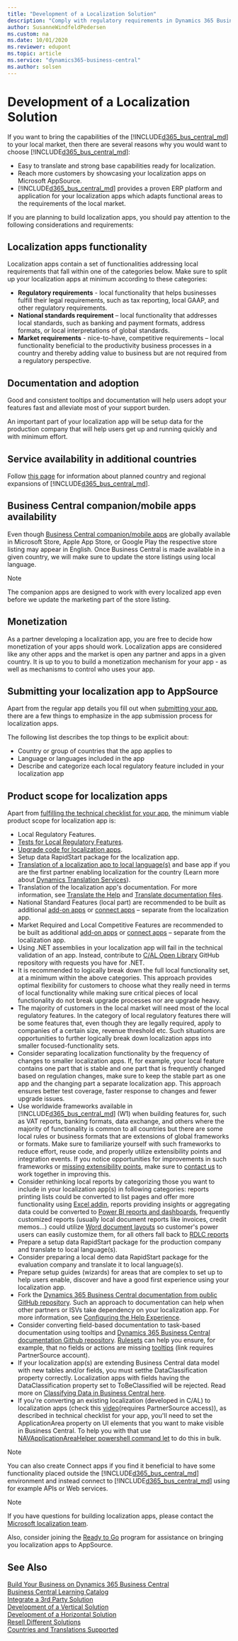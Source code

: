 ```yaml
---
title: "Development of a Localization Solution"
description: "Comply with regulatory requirements in Dynamics 365 Business Central."
author: SusanneWindfeldPedersen
ms.custom: na
ms.date: 10/01/2020
ms.reviewer: edupont
ms.topic: article
ms.service: "dynamics365-business-central"
ms.author: solsen
---
```


# Development of a Localization Solution

If you want to bring the capabilities of the [!INCLUDE[d365_bus_central_md](../includes/d365_bus_central_md.md)] to your local market, then there are several reasons why you would want to choose [!INCLUDE[d365_bus_central_md](../includes/d365_bus_central_md.md)]:

- Easy to translate and strong base capabilities ready for localization.
- Reach more customers by showcasing your localization apps on Microsoft AppSource.
- [!INCLUDE[d365_bus_central_md](../includes/d365_bus_central_md.md)] provides a proven ERP platform and application for your localization apps which adapts functional areas to the requirements of the local market.  

If you are planning to build localization apps, you should pay attention to the following considerations and requirements:

## Localization apps functionality

Localization apps contain a set of functionalities addressing local requirements that fall within one of the categories below. Make sure to split up your localization apps at minimum according to these categories:  

 * **Regulatory requirements** - local functionality that helps businesses fulfill their legal requirements, such as tax reporting, local GAAP, and other regulatory requirements.
 * **National standards requirement** – local functionality that addresses local standards, such as banking and payment formats, address formats, or local interpretations of global standards.
 * **Market requirements**   - nice-to-have, competitive requirements – local functionality beneficial to the productivity business processes in a country and thereby adding value to business but are not required from a regulatory perspective.

## Documentation and adoption

Good and consistent tooltips and documentation will help users adopt your features fast and alleviate most of your support burden.

An important part of your localization app will be setup data for the production company that will help users get up and running quickly and with minimum effort.

## Service availability in additional countries

Follow [this page](/dynamics365/business-central/dev-itpro/compliance/apptest-countries-and-translations) for information about planned country and regional expansions of [!INCLUDE[d365_bus_central_md](../includes/d365_bus_central_md.md)].

## Business Central companion/mobile apps availability

Even though [Business Central companion/mobile apps](/dynamics365/business-central/install-mobile-app) are globally available in Microsoft Store, Apple App Store, or Google Play the respective store listing may appear in English. Once Business Central is made available in a given country, we will make sure to update the store listings using local language.

> [!NOTE]  
> The companion apps are designed to work with every localized app even before we update the marketing part of the store listing.

## Monetization

As a partner developing a localization app, you are free to decide how monetization of your apps should work. Localization apps are considered like any other apps and the market is open any partner and apps in a given country. It is up to you to build a monetization mechanism for your app - as well as mechanisms to control who uses your app. <!--To learn more, please see [the Dynamics 365 Business Central App Monetization whitepaper](https://mbspartner.microsoft.com/secure/coursematerials/D365/Standalone/Dynamics_365_Business_Central_App_Monetization_Demo_Guide.pdf).-->

## Submitting your localization app to AppSource

Apart from the regular app details you fill out when [submitting your app](https://go.microsoft.com/fwlink/?linkid=869733), there are a few things to emphasize in the app submission process for localization apps.  

The following list describes the top things to be explicit about:

- Country or group of countries that the app applies to  
- Language or languages included in the app  
- Describe and categorize each local regulatory feature included in your localization app  

## Product scope for localization apps

Apart from [fulfilling the technical checklist for your app](../devenv-checklist-submission.md), the minimum viable product scope for localization app is:

* Local Regulatory Features.
* [Tests for Local Regulatory Features](../../compliance/apptest-testingyourextension.md).
* [Upgrade code for localization apps](../devenv-upgrading-extensions.md).
* Setup data RapidStart package for the localization app.
* [Translation of a localization app to local language(s)](../devenv-work-with-translation-files.md) and base app if you are the first partner enabling localization for the country (Learn more about [Dynamics Translation Services](/dynamics365/unified-operations/fin-ops-core/dev-itpro/lifecycle-services/translation-service-overview)).
* Translation of the localization app's documentation. For more information, see [Translate the Help](../../user-assistance.md#translate-the-help) and [Translate documentation files](/dynamics365/unified-operations/dev-itpro/lifecycle-services/use-translation-service-ua).
* National Standard Features (local part) are recommended to be built as additional [add-on apps](readiness-add-on-apps.md) or [connect apps](readiness-connect-apps.md) – separate from the localization app.
* Market Required and Local Competitive Features are recommended to be built as additional [add-on apps](readiness-add-on-apps.md) or [connect apps](readiness-connect-apps.md) – separate from the localization app.
* Using .NET assemblies in your localization app will fail in the technical validation of an app. Instead, contribute to [C/AL Open Library](https://github.com/Microsoft/cal-open-library) GitHub repository with requests you have for .NET.
* It is recommended to logically break down the full local functionality set, at a minimum within the above categories. This approach provides optimal flexibility for customers to choose what they really need in terms of local functionality while making sure critical pieces of local functionality do not break upgrade processes nor are upgrade heavy.
* The majority of customers in the local market will need most of the local regulatory features. In the category of local regulatory features there will be some features that, even though they are legally required, apply to companies of a certain size, revenue threshold etc. Such situations are opportunities to further logically break down localization apps into smaller focused-functionality sets.
* Consider separating localization functionality by the frequency of changes to smaller localization apps. If, for example, your local feature contains one part that is stable and one part that is frequently changed based on regulation changes, make sure to keep the stable part as one app and the changing part a separate localization app. This approach ensures better test coverage, faster response to changes and fewer upgrade issues.
* Use worldwide frameworks available in [!INCLUDE[d365_bus_central_md](../includes/d365_bus_central_md.md)] (W1) when building features for, such as VAT reports, banking formats, data exchange, and others where the majority of functionality is common to all countries but there are some local rules or business formats that are extensions of global frameworks or formats. Make sure to familiarize yourself with such frameworks to reduce effort, reuse code, and properly utilize extensibility points and integration events. If you notice opportunities for improvements in such frameworks or [missing extensibility points](https://github.com/Microsoft/ALAppExtensions/issues), make sure to [contact us](mailto:d365bcloc@microsoft.com) to work together in improving this.
* Consider rethinking local reports by categorizing those you want to include in your localization app(s) in following categories: reports printing lists could be converted to list pages and offer more functionality using [Excel addin](/dynamics365/business-central/about-export-data), reports providing insights or aggregating data could be converted to [Power BI reports and dashboards](/dynamics365/business-central/across-how-use-financials-data-source-powerbi), frequently customized reports (usually local document reports like invoices, credit memos...) could utilize [Word document layouts](/dynamics365/business-central/dev-itpro/developer/devenv-howto-report-layout) so customer's power users can easily customize them, for all others fall back to [RDLC reports](/dynamics365/business-central/dev-itpro/developer/devenv-howto-rdl-report-layout)  
* Prepare a setup data RapidStart package for the production company and translate to local language(s).
* Consider preparing a local demo data RapidStart package for the evaluation company and translate it to local language(s).
* Prepare setup guides (wizards) for areas that are complex to set up to help users enable, discover and have a good first experience using your localization app.
* Fork the [Dynamics 365 Business Central documentation from public GitHub repository](https://github.com/MicrosoftDocs/dynamics365smb-docs). Such an approach to documentation can help when other partners or ISVs take dependency on your localization app. For more information, see [Configuring the Help Experience](../../deployment/configure-help.md).
* Consider converting field-based documentation to task-based documentation using tooltips and [Dynamics 365 Business Central documentation Github repository](https://github.com/MicrosoftDocs/dynamics365smb-docs). [Rulesets](../devenv-rule-set-syntax-for-code-analysis-tools.md) can help you ensure, for example, that no fields or actions are missing [tooltips](https://worldready.cloudapp.net/Styleguide/Read?id=2748&topicid=38066) (link requires PartnerSource account).
* If your localization app(s) are extending Business Central data model with new tables and/or fields, you must setthe  DataClassification property correctly. Localization apps with fields having the DataClassification property set to ToBeClassified will be rejected. Read more on [Classifying Data in Business Central here](../devenv-classifying-data.md).
* If you're converting an existing localization (developed in C/AL) to localization apps (check this [video](https://mbspartner.microsoft.com/D365/Videos/101769)(requires PartnerSource access)), as described in technical checklist for your app, you'll need to set the ApplicationArea property on UI elements that you want to make visible in Business Central. To help you with that use [NAVApplicationAreaHelper powershell command let](https://blogs.msdn.microsoft.com/nav/2018/06/06/navapplicationareahelper/) to do this in bulk.  

> [!NOTE]  
> You can also create Connect apps if you find it beneficial to have some functionality placed outside the [!INCLUDE[d365_bus_central_md](../includes/d365_bus_central_md.md)] environment and instead connect to [!INCLUDE[d365_bus_central_md](../includes/d365_bus_central_md.md)] using for example APIs or Web services.

> [!NOTE]  
> If you have questions for building localization apps, please contact the [Microsoft localization team](mailto:d365bcloc@microsoft.com).

Also, consider joining the [Ready to Go](readiness-ready-to-go.md) program for assistance on bringing you localization apps to AppSource.

## See Also

[Build Your Business on Dynamics 365 Business Central](readiness-welcome.md)  
[Business Central Learning Catalog](https://go.microsoft.com/fwlink/?linkid=2002101)  
[Integrate a 3rd Party Solution](readiness-thirdparty-solution.md)  
[Development of a Vertical Solution](readiness-develop-vertical.md)  
[Development of a Horizontal Solution](readiness-develop-horizontal.md)  
[Resell Different Solutions](readiness-reseller.md)  
[Countries and Translations Supported](../../compliance/apptest-countries-and-translations.md)  
